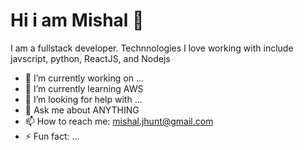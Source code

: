 # Hi i am Mishal 👋
I am a fullstack developer. Technnologies I love working with include javscript, python, ReactJS, and Nodejs  
- 🔭 I’m currently working on ...
- 🌱 I’m currently learning AWS
- 🤔 I’m looking for help with ...
- 💬 Ask me about ANYTHING
- 📫 How to reach me: mishal.jhunt@gmail.com
- ⚡ Fun fact: ...

